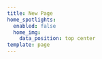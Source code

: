 ```yaml
---
title: New Page
home_spotlights:
  enabled: false
  home_img:
    data_position: top center
template: page
---
```


